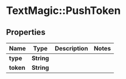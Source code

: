 # TextMagic::PushToken

## Properties
Name | Type | Description | Notes
------------ | ------------- | ------------- | -------------
**type** | **String** |  | 
**token** | **String** |  | 


